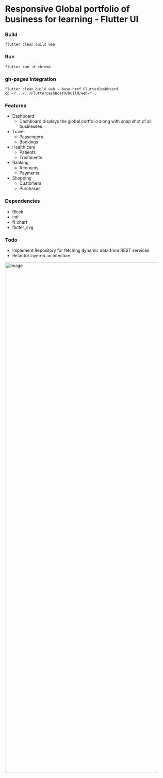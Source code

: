 # Responsive Global portfolio of business for learning - Flutter UI
### Build
```shell
flutter clean build web
```
### Run
```shell
flutter run -d chrome
```
### gh-pages integration
```shell
flutter clean build web --base-href FlutterDashboard
cp -r ../../FlutterDashBoard/build/web/* .
```
### Features 
- Dashboard
  - Dashboard displays the global portfolio along with snap shot of all businesses
- Travel 
  - Passengers
  - Bookings
- Health care
  - Patients
  - Treatments
- Banking
  - Accounts
  - Payments
- Shopping
  - Customers
  - Purchases

### Dependencies
- Block
- Intl
- fl_chart
- flutter_svg

### Todo
- Implement Repository for fetching dynamic data from REST services
- Refactor layered architecture

<img width="1680" alt="image" src="https://user-images.githubusercontent.com/1712742/228355446-42cf71ae-1be0-49dc-86d1-5403308ea741.png">

